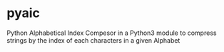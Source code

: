 # pyaic
Python Alphabetical Index Compesor in a Python3 module to compress strings by the index of each characters in a given Alphabet 
